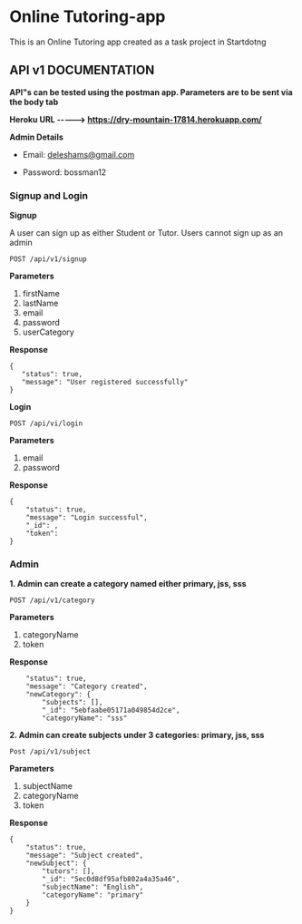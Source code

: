# Online Tutoring-app

This is an Online Tutoring app created as a task project in Startdotng

## API v1 DOCUMENTATION

**API"s can be tested using the postman app. Parameters are to be sent via the body tab** 

**Heroku URL -----> https://dry-mountain-17814.herokuapp.com/**

**Admin Details**

 - Email: deleshams@gmail.com

 - Password: bossman12
 
 ### Signup and Login
 
 **Signup**
 
 A user can sign up as either Student or Tutor. Users cannot sign up as an admin
 
 `POST /api/v1/signup`
 
 **Parameters**
 
 1. firstName
 2. lastName
 3. email
 4. password
 5. userCategory
 
 **Response**
 ```
 {
    "status": true,
    "message": "User registered successfully"
}
```

**Login**

`POST /api/vi/login`

**Parameters**

1. email
2. password

**Response**
```
{
    "status": true,
    "message": "Login successful",
    "_id": ,
    "token":
}
```

### Admin

**1. Admin can create a category named either primary, jss, sss**

`POST /api/v1/category`

**Parameters**

1. categoryName
2. token

**Response**
```
    "status": true,
    "message": "Category created",
    "newCategory": {
        "subjects": [],
        "_id": "5ebfaabe05171a049854d2ce",
        "categoryName": "sss"
```

**2. Admin can create subjects under 3 categories: primary, jss, sss**

`Post /api/v1/subject`

**Parameters**

1. subjectName
2. categoryName
3. token

**Response**
```
{
    "status": true,
    "message": "Subject created",
    "newSubject": {
        "tutors": [],
        "_id": "5ec0d8df95afb802a4a35a46",
        "subjectName": "English",
        "categoryName": "primary"
    }
}
```

